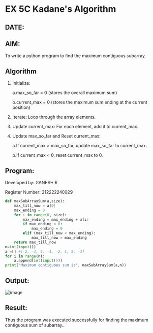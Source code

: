 # EX 5C Kadane's Algorithm
## DATE:
## AIM:
To write a python program to find the maximum contiguous subarray.


## Algorithm
1. Initialize:

    a.max_so_far = 0 (stores the overall maximum sum)

    b.current_max = 0 (stores the maximum sum ending at the current position)

2. Iterate: Loop through the array elements.

3. Update current_max: For each element, add it to current_max.

4. Update max_so_far and Reset current_max:

   a.If current_max > max_so_far, update max_so_far to current_max.

   b.If current_max < 0, reset current_max to 0.

## Program:
Developed by: GANESH R

Register Number:  212222240029
```python
def maxSubArraySum(a,size):
    max_till_now = a[0]
    max_ending = 0
    for i in range(0, size):
        max_ending = max_ending + a[i]
        if max_ending < 0:
            max_ending = 0
        elif (max_till_now < max_ending):
            max_till_now = max_ending
    return max_till_now
n=int(input())  
a =[] #[-2, -3, 4, -1, -2, 1, 5, -3]
for i in range(n):
    a.append(int(input()))
print("Maximum contiguous sum is", maxSubArraySum(a,n))
```

## Output:
![image](https://github.com/user-attachments/assets/9100c465-2221-49e6-82e3-44d85d36afbb)



## Result:
Thus the program was executed successfully for finding the maximum contiguous sum of subarray..
